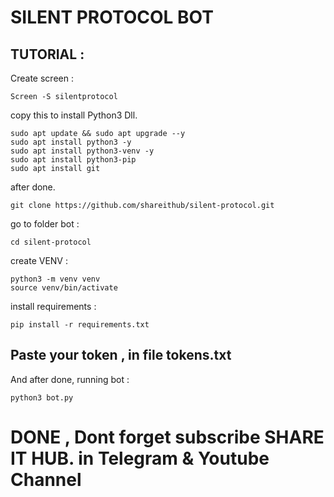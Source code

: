 # SILENT PROTOCOL BOT

## TUTORIAL : ##

Create screen :
```
Screen -S silentprotocol
```

copy this to install Python3 Dll.
```
sudo apt update && sudo apt upgrade --y
sudo apt install python3 -y
sudo apt install python3-venv -y
sudo apt install python3-pip
sudo apt install git
```

after done.
```
git clone https://github.com/shareithub/silent-protocol.git
```
go to folder bot :
```
cd silent-protocol
```

create VENV :
```
python3 -m venv venv
source venv/bin/activate
```

install requirements :
```
pip install -r requirements.txt
```

## Paste your token , in file tokens.txt ##

And after done, running bot :
```
python3 bot.py
```

# DONE , Dont forget subscribe SHARE IT HUB. in Telegram & Youtube Channel
